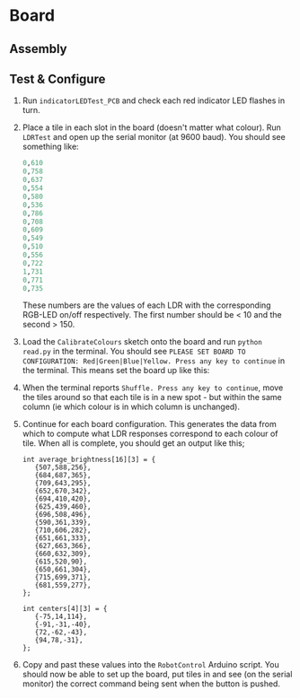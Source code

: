 # Board 

## Assembly

## Test & Configure

   1. Run `indicatorLEDTest_PCB` and check each red indicator LED flashes in turn. 

   2. Place a tile in each slot in the board (doesn't matter what colour). Run `LDRTest` and open up the serial monitor (at 9600 baud). You should see something like:

      ```  python
      0,610
      0,758
      0,637
      0,554
      0,580
      0,536
      0,786
      0,708
      0,609
      0,549
      0,510
      0,556
      0,722
      1,731
      0,771
      0,735
      ```
      These numbers are the values of each LDR with the corresponding RGB-LED on/off respectively. The first number should be < 10 and the second > 150.

   3. Load the `CalibrateColours` sketch onto the board and run `python read.py` in the terminal. You should see `PLEASE SET BOARD TO CONFIGURATION: Red|Green|Blue|Yellow. Press any key to continue` in the terminal. This means set the board up like this:

   4. When the terminal reports `Shuffle. Press any key to continue`, move the tiles around so that each tile is in a new spot - but within the same column (ie which colour is in which column is unchanged). 

   5. Continue for each board configuration. This generates the data from which to compute what LDR responses correspond to each colour of tile.  When all is complete, you should get an output like this;

      ```
      int average_brightness[16][3] = {
         {507,588,256},
         {684,687,365},
         {709,643,295},
         {652,670,342},
         {694,410,420},
         {625,439,460},
         {696,508,496},
         {590,361,339},
         {710,606,282},
         {651,661,333},
         {627,663,366},
         {660,632,309},
         {615,520,90},
         {650,661,304},
         {715,699,371},
         {681,559,277},
      };
      
      int centers[4][3] = {
         {-75,14,114},
         {-91,-31,-40},
         {72,-62,-43},
         {94,78,-31},
      };
      ```

   6. Copy and past these values into the `RobotControl` Arduino script. You should now be able to set up the board, put tiles in and see (on the serial monitor) the correct command being sent when the button is pushed. 

